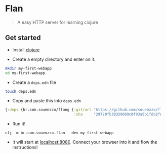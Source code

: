 # Flan

> A easy HTTP server for learning clojure


## Get started

- Install [clojure](https://clojure.org/guides/getting_started#_clojure_installer_and_cli_tools)

- Create a empty directory and enter on it.

```bash 
mkdir my-first-webapp
cd my-first-webapp
```

- Create a `deps.edn` file

```bash 
touch deps.edn
```

- Copy and paste this into `deps.edn`

```clojure
{:deps {br.com.souenzzo/flang {:git/url "https://github.com/souenzzo/flan"
                               :sha     "29720fb38329609c0f93a5b1fdb2fd2d43a112ee"}}} 
```

- Run it!

```
clj -m br.com.souenzzo.flan --dev my-first-webapp
```

- It will start at [localhost:8080](http://localhost:8080). Connect your browser into it and flow the instructions!